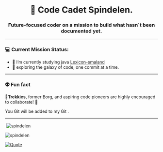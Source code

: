 <h1 align="center"> 🚀 Code Cadet Spindelen.</h1>
<h3 align="center">Future-focused coder on a mission to build what hasn´t been documented yet.</h3>

---
### 💻 Current Mission Status:

- 🌱 I’m currently studying java [Lexicon-smaland](https://github.com/Lexicon-Smaland)
- 🔭 exploring the galaxy of code, one commit at a time.
---
  ### 👽 Fun fact
  🖖**Trekkies**, former Borg, and aspiring code pioneers are highly encouraged to collaborate! 🤝
  
  You Git will be added to my Git .
  
  ---
 
<p align="left">
</p>


<p>&nbsp;<img align="center" src="https://github-readme-stats.vercel.app/api?username=spindelen&show_icons=true&locale=en" alt="spindelen" /></p>
<p align="left"> <img src="https://komarev.com/ghpvc/?username=spindelen&label=Profile%20views&color=0e75b6&style=flat" alt="spindelen" /> </p>

 [![Quote](https://github-readme-quotes-bay.vercel.app/quote?quoteCategory=general&font=Trebuchet%20MS&align=center&theme=transparent)](https://github.com/shravan20/github-readme-quotes)
  
